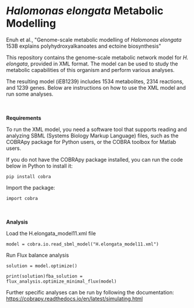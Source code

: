 # _Halomonas elongata_ Metabolic Modelling
Enuh et al., "Genome-scale metabolic modelling of _Halomonas elongata_ 153B explains polyhydroxyalkanoates and ectoine biosynthesis"

This repository contains the genome-scale metabolic network model for _H. elongata_, provided in XML format. The model can be used to study the metabolic capabilities of this organism and perform various analyses. 

The resulting model (iEB1239) includes 1534 metabolites, 2314 reactions, and 1239 genes. Below are instructions on how to use the XML model and run some analyses.

<br/><br/>
**Requirements**

To run the XML model, you need a software tool that supports reading and analyzing SBML (Systems Biology Markup Language) files, such as the COBRApy package for Python users, or the COBRA toolbox for Matlab users.

If you do not have the COBRApy package installed, you can run the code below in Python to install it:

`pip install cobra` 

Import the package:

`import cobra`

<br/><br/>
**Analysis**

Load the H.elongata_model11.xml file

`model = cobra.io.read_sbml_model("H.elongata_model11.xml")`

Run Flux balance analysis 

`solution = model.optimize()`

`print(solution)fba_solution = flux_analysis.optimize_minimal_flux(model)`

Further specific analyses can be run by following the documentation: https://cobrapy.readthedocs.io/en/latest/simulating.html
